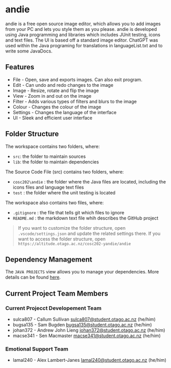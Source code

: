 # andie

andie is a free open source image editor, which allows you to add images from your PC and lets you style them as you please. andie is developed using Java programming and libraries which includes JUnit testing, icons and text files. The UI is based off a standard image editor. ChatGPT was used within the Java programing for translations in languageList.txt and to write some JavaDocs.

## Features

* File - Open, save and exports images. Can also exit program.
* Edit - Can undo and redo changes to the image  
* Image - Resize, rotate and flip the image
* View - Zoom in and out on the image
* Filter - Adds various types of filters and blurs to the image
* Colour - Changes the colour of the image
* Settings - Changes the language of the interface
* UI - Sleek and efficient user interface

## Folder Structure

The workspace contains two folders, where:

- `src`: the folder to maintain sources
- `lib`: the folder to maintain dependencies

The Source Code File (src) contains two folders, where:

- `cosc202\andie` : the folder where the Java files are located, including the icons files and language text files
- `test` : the folder where the unit testing is located 

The workspace also contains two files, where:

- `.gitignore` : the file that tells git which files to ignore
- `README.md` : the markdown text file whih describes the GitHub project

> If you want to customize the folder structure, open `.vscode/settings.json` and update the related settings there.
> If you want to access the folder structure, open `https://altitude.otago.ac.nz/cosc202-yandie/andie`

## Dependency Management

The `JAVA PROJECTS` view allows you to manage your dependencies. More details can be found [here](https://github.com/microsoft/vscode-java-dependency#manage-dependencies).

## Current Project Team Members

### Current Projecct Developement Team

* sulca807 - Callum Sullivan <sulca807@student.otago.ac.nz> (he/him)
* bugsa135 - Sam Bugden <bugsa135@student.otago.ac.nz> (he/him)
* johan372 - Andrew John Lieng <johan372@student.otago.ac.nz> (he/him)
* macse341 - Sen Macmaster <macse341@student.otago.ac.nz> (he/him)

### Emotional Support Team

* lamal240 - Alex Lambert-Janes <lamal240@student.otago.ac.nz> (he/him)